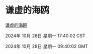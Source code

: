 # 谦虚的海鸥
[谦虚的海鸥](http://219.139.197.74:56308/qxdho/course/base/hotlink/index.php)

2024年 10月 28日 星期一 17:40:02 CST

2024年 10月 28日 星期一 09:40:02 GMT
